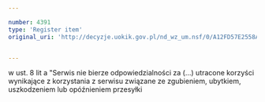```yaml
---

number: 4391
type: 'Register item'
original_uri: 'http://decyzje.uokik.gov.pl/nd_wz_um.nsf/0/A12FD57E2558A755C1257B36003DFEF1?OpenDocument'


---
```


w ust. 8 lit a "Serwis nie bierze odpowiedzialności za (...) utracone korzyści wynikające z korzystania z serwisu związane ze zgubieniem, ubytkiem, uszkodzeniem lub opóźnieniem przesyłki

